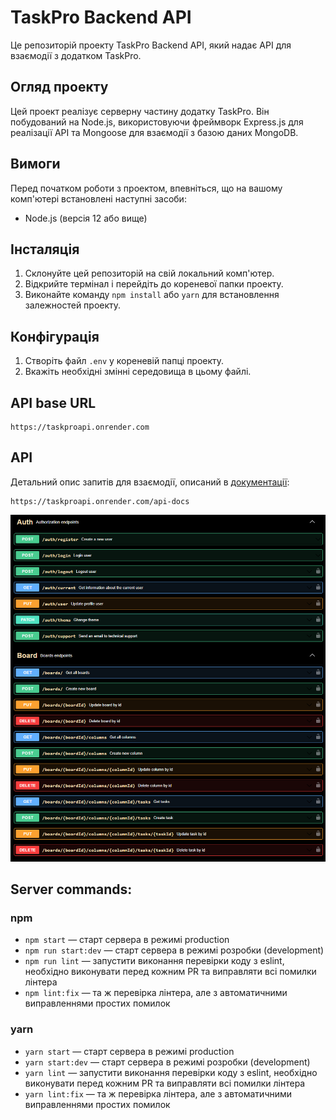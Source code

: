 # TaskPro Backend API

Це репозиторій проекту TaskPro Backend API, який надає API для взаємодії з додатком TaskPro.

## Огляд проекту

Цей проект реалізує серверну частину додатку TaskPro. Він побудований на Node.js, використовуючи фреймворк Express.js для реалізації API та Mongoose для взаємодії з базою даних MongoDB.

## Вимоги

Перед початком роботи з проектом, впевніться, що на вашому комп'ютері встановлені наступні засоби:

- Node.js (версія 12 або вище)

## Інсталяція

1. Склонуйте цей репозиторій на свій локальний комп'ютер.
2. Відкрийте термінал і перейдіть до кореневої папки проекту.
3. Виконайте команду `npm install` або `yarn` для встановлення залежностей проекту.

## Конфігурація

1. Створіть файл `.env` у кореневій папці проекту.
2. Вкажіть необхідні змінні середовища в цьому файлі.

## API base URL

```
https://taskproapi.onrender.com
```

## API

Детальний опис запитів для взаємодії, описаний в
[документації](https://taskproapi.onrender.com/api-docs):

```
https://taskproapi.onrender.com/api-docs
```

![Api](./assets/api-doc-taskPro.png)

## Server commands:

### npm

- `npm start` &mdash; старт сервера в режимі production
- `npm run start:dev` &mdash; старт сервера в режимі розробки (development)
- `npm run lint` &mdash; запустити виконання перевірки коду з eslint, необхідно виконувати перед кожним PR та виправляти всі помилки лінтера
- `npm lint:fix` &mdash; та ж перевірка лінтера, але з автоматичними виправленнями простих помилок

### yarn

- `yarn start` &mdash; старт сервера в режимі production
- `yarn start:dev` &mdash; старт сервера в режимі розробки (development)
- `yarn lint` &mdash; запустити виконання перевірки коду з eslint, необхідно виконувати перед кожним PR та виправляти всі помилки лінтера
- `yarn lint:fix` &mdash; та ж перевірка лінтера, але з автоматичними виправленнями простих помилок
